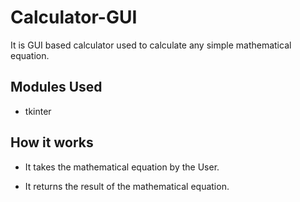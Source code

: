 # Calculator-GUI
It is GUI based calculator used to calculate any simple mathematical equation.

## Modules Used
- tkinter
## How it works
- It takes the mathematical equation by the User.

- It returns the result of the mathematical equation.
